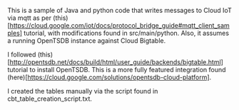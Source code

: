 This is a sample of Java and python code that writes messages to Cloud IoT via mqtt as per (this)[https://cloud.google.com/iot/docs/protocol_bridge_guide#mqtt_client_samples] tutorial, with modifications found in src/main/python. Also, it assumes a running OpenTSDB instance against Cloud Bigtable.

I followed (this)[http://opentsdb.net/docs/build/html/user_guide/backends/bigtable.html] tutorial to install OpenTSDB.  This is a more fully featured integration found (here)[https://cloud.google.com/solutions/opentsdb-cloud-platform].

I created the tables manually via the script found in cbt_table_creation_script.txt.
